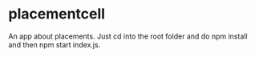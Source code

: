 # placementcell
An app about placements.
Just cd into the root folder and do npm install and then npm start index.js.

